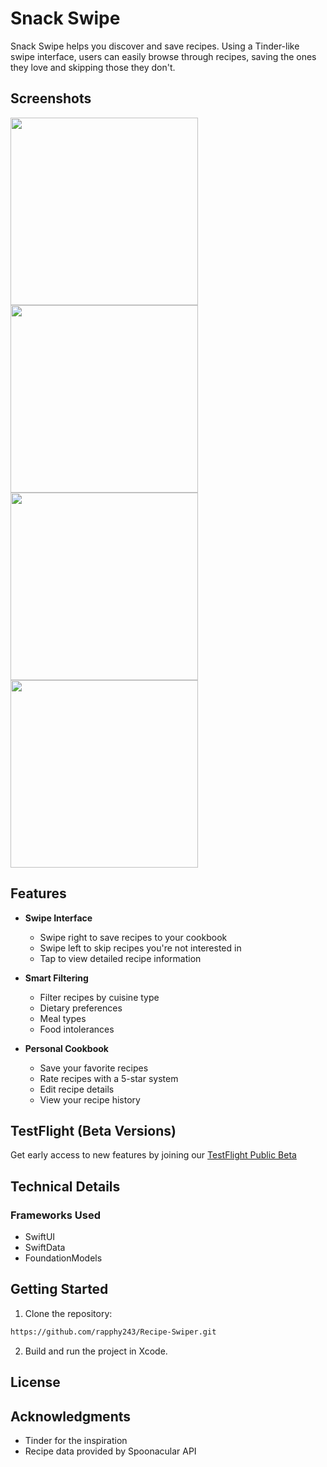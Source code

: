 # Snack Swipe

Snack Swipe helps you discover and save recipes. Using a Tinder-like swipe interface, users can easily browse through recipes, saving the ones they love and skipping those they don't.
## Screenshots
<p>
<img src="https://i.rap.ph/Simulator_Screenshot_i_Phone_17_Pro_Max_2025_09_10_at_22_24_38-bW7Dvz6q.png" width="300">
<img src="https://i.rap.ph/Simulator_Screenshot_i_Phone_17_Pro_Max_2025_09_10_at_22_24_45-YrYDBhhz.png" width="300">
<img src="https://i.rap.ph/Simulator_Screenshot_i_Phone_17_Pro_Max_2025_09_10_at_22_24_58-i4RAi700.png" width="300">
<img src="https://i.rap.ph/Simulator_Screenshot_i_Phone_17_Pro_Max_2025_09_10_at_22_25_02-eWYs21bk.png" width="300">
</p>

## Features

- **Swipe Interface**
  - Swipe right to save recipes to your cookbook
  - Swipe left to skip recipes you're not interested in
  - Tap to view detailed recipe information

- **Smart Filtering**
  - Filter recipes by cuisine type
  - Dietary preferences
  - Meal types
  - Food intolerances

- **Personal Cookbook**
  - Save your favorite recipes
  - Rate recipes with a 5-star system
  - Edit recipe details
  - View your recipe history

## TestFlight (Beta Versions)

Get early access to new features by joining our [TestFlight Public Beta](https://testflight.apple.com/join/2Gfp8Zmx)

## Technical Details

### Frameworks Used
- SwiftUI
- SwiftData
- FoundationModels

## Getting Started

1. Clone the repository:
```bash
https://github.com/rapphy243/Recipe-Swiper.git
```
2. Build and run the project in Xcode.

## License


## Acknowledgments
- Tinder for the inspiration
- Recipe data provided by Spoonacular API

